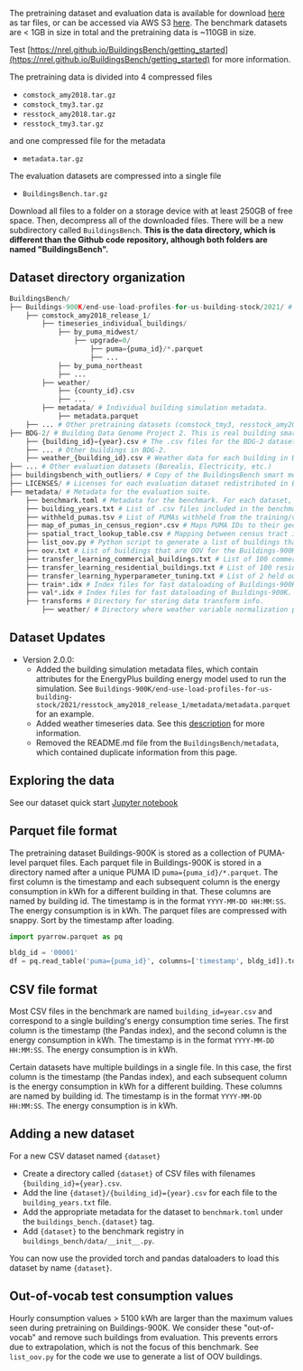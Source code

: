 The pretraining dataset and evaluation data is available for download [here](https://data.openei.org/submissions/5859) as tar files, or can be accessed via AWS S3 [here](https://data.openei.org/s3_viewer?bucket=oedi-data-lake&prefix=buildings-bench). The benchmark datasets are < 1GB in size in total and the pretraining data is ~110GB in size. 

Test [https://nrel.github.io/BuildingsBench/getting_started](https://nrel.github.io/BuildingsBench/getting_started) for more information.

The pretraining data is divided into 4 compressed files

- `comstock_amy2018.tar.gz`
- `comstock_tmy3.tar.gz`
- `resstock_amy2018.tar.gz`
- `resstock_tmy3.tar.gz`

and one compressed file for the metadata

- `metadata.tar.gz`

The evaluation datasets are compressed into a single file

- `BuildingsBench.tar.gz`

Download all files to a folder on a storage device with at least 250GB of free space. Then, decompress all of the downloaded files. There will be a new subdirectory called `BuildingsBench`. **This is the data directory, which is different than the Github code repository, although both folders are named "BuildingsBench".**

## Dataset directory organization

```python
BuildingsBench/
├── Buildings-900K/end-use-load-profiles-for-us-building-stock/2021/ # Buildings-900K pretraining data.
    ├── comstock_amy2018_release_1/
        ├── timeseries_individual_buildings/
            ├── by_puma_midwest/
                ├── upgrade=0/
                    ├── puma={puma_id}/*.parquet
                    ├── ...
            ├── by_puma_northeast
            ├── ...
        ├── weather/
            ├── {county_id}.csv
            ├── ...
        ├── metadata/ # Individual building simulation metadata.
            ├── metadata.parquet
    ├── ... # Other pretraining datasets (comstock_tmy3, resstock_amy2018, resstock_tmy3)            
├── BDG-2/ # Building Data Genome Project 2. This is real building smart meter data with outliers removed. 
    ├── {building_id}={year}.csv # The .csv files for the BDG-2 dataset,
    ├── ... # Other buildings in BDG-2.
    ├── weather_{building_id}.csv # Weather data for each building in BDG-2.
├── ... # Other evaluation datasets (Borealis, Electricity, etc.)
├── buildingsbench_with_outliers/ # Copy of the BuildingsBench smart meter data  *with outliers*
├── LICENSES/ # Licenses for each evaluation dataset redistributed in BuildingsBench. 
├── metadata/ # Metadata for the evaluation suite.
    ├── benchmark.toml # Metadata for the benchmark. For each dataset, we specify: `building_type`: `residential` or `commercial`, `latlon`: a List of two floats representing the location of the building(s), `conus_location`: The name of the county or city in the U.S. where the building is located, or a county/city in the U.S. of similar climate to the building's true location (N.b. we do not have nor provide the exact location of buildings), `actual_location`: The name of the county/city/country where the building is actually located which is different from `conus_location` when the building is located outside of CONUS (these values are for book-keeping and can be set to dummy values), `url`: The URL where the dataset was obtained from.
    ├── building_years.txt # List of .csv files included in the benchmark. Each line is of the form `{dataset}/{building_id}={year}.csv`.
    ├── withheld_pumas.tsv # List of PUMAs withheld from the training/validation set of Buildings-900K, which we use as synthetic test data.
    ├── map_of_pumas_in_census_region*.csv # Maps PUMA IDs to their geographical centroid (lat/lon).
    ├── spatial_tract_lookup_table.csv # Mapping between census tract identifiers and other geographies.
    ├── list_oov.py # Python script to generate a list of buildings that are OOV for the Buildings-900K tokenizer.
    ├── oov.txt # List of buildings that are OOV for the Buildings-900K tokenizer.
    ├── transfer_learning_commercial_buildings.txt # List of 100 commercial buildings from the benchmark we use for evaluating transfer learning.
    ├── transfer_learning_residential_buildings.txt # List of 100 residential buildings from the benchmark we use for evaluating transfer learning.
    ├── transfer_learning_hyperparameter_tuning.txt # List of 2 held out buildings (1 commercial, 1 residential) that can be used for hyperparameter tuning.
    ├── train*.idx # Index files for fast dataloading of Buildings-900K. This file uncompressed is ~16GB. 
    ├── val*.idx # Index files for fast dataloading of Buildings-900K.
    ├── transforms # Directory for storing data transform info.
        ├── weather/ # Directory where weather variable normalization parameters are stored.
```

## Dataset Updates

- Version 2.0.0:
    - Added the building simulation metadata files, which contain attributes for the EnergyPlus building energy model used to run the simulation. See `Buildings-900K/end-use-load-profiles-for-us-building-stock/2021/resstock_amy2018_release_1/metadata/metadata.parquet` for an example.
    - Added weather timeseries data. See this [description](https://nrel.github.io/BuildingsBench/running/#weather-timeseries) for more information.
    - Removed the README.md file from the `BuildingsBench/metadata`, which contained duplicate information from this page.

## Exploring the data

See our dataset quick start [Jupyter notebook](https://github.com/NREL/BuildingsBench/blob/main/tutorials/dataset_quick_start.ipynb)

## Parquet file format

The pretraining dataset Buildings-900K is stored as a collection of PUMA-level parquet files.
Each parquet file in Buildings-900K is stored in a directory named after a unique PUMA ID `puma={puma_id}/*.parquet`. The first column is the timestamp and each subsequent column is the energy consumption in kWh for a different building in that. These columns are named by building id. The timestamp is in the format `YYYY-MM-DD HH:MM:SS`. The energy consumption is in kWh.
The parquet files are compressed with snappy. Sort by the timestamp after loading.

```python
import pyarrow.parquet as pq

bldg_id = '00001'
df = pq.read_table('puma={puma_id}', columns=['timestamp', bldg_id]).to_pandas().sort_values(by='timestamp')
```

## CSV file format

Most CSV files in the benchmark are named `building_id=year.csv` and correspond to a single building's energy consumption time series. The first column is the timestamp (the Pandas index), and the second column is the energy consumption in kWh. The timestamp is in the format `YYYY-MM-DD HH:MM:SS`. The energy consumption is in kWh. 

Certain datasets have multiple buildings in a single file. In this case, the first column is the timestamp (the Pandas index), and each subsequent column is the energy consumption in kWh for a different building. These columns are named by building id. The timestamp is in the format `YYYY-MM-DD HH:MM:SS`. The energy consumption is in kWh.

## Adding a new dataset

For a new CSV dataset named `{dataset}`

- Create a directory called  `{dataset}` of CSV files with filenames `{building_id}={year}.csv`.
- Add the line `{dataset}/{building_id}={year}.csv` for each file to the `building_years.txt` file.
- Add the appropriate metadata for the dataset to `benchmark.toml` under the `buildings_bench.{dataset}` tag.
- Add `{dataset}` to the benchmark registry in ``buildings_bench/data/__init__.py``.

You can now use the provided torch and pandas dataloaders to load this dataset by name `{dataset}`.

## Out-of-vocab test consumption values

Hourly consumption values > 5100 kWh are larger than the maximum values seen during pretraining on Buildings-900K.
We consider these "out-of-vocab" and remove such buildings from evaluation. 
This prevents errors due to extrapolation, which is not the focus of this benchmark.
See `list_oov.py` for the code we use to generate a list of OOV buildings.